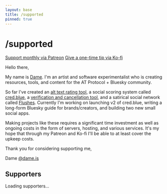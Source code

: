 ```yaml
---
layout: base
title: /supported
pinned: true
---
```


# /supported

[Support monthly via Patreon](https://patreon.com/dameis)
[Give a one-time tip via Ko-fi](https://ko-fi.com/dameis)

Hello there,

My name is [Dame](https://bsky.app/profile/dame.is). I'm an artist and software experimentalist who is creating resources, tools, and content for the AT Protocol + Bluesky community.

So far I've created an [alt text rating tool](https://cred.blue/alt-text), a social scoring system called [cred.blue](https://cred.blue/), a [verification and cancellation tool](https://cred.blue/verifier), and a satirical social network called [Flushes](https://flushes.app). Currently I'm working on launching v2 of cred.blue, writing a long-form Bluesky guide for brands/creators, and building two new small social apps.

Making projects like these requires a significant time investment as well as ongoing costs in the form of servers, hosting, and various services. It's my hope that through my Patreon and Ko-fi I'll be able to at least cover the upkeep costs.

Thank you for considering supporting me,

Dame
[@dame.is](https://bsky.app/profile/dame.is)

## Supporters

<div id="supporters-list">
  <p>Loading supporters...</p>
</div> 